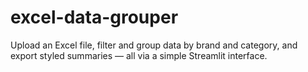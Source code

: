 # excel-data-grouper
Upload an Excel file, filter and group data by brand and category, and export styled summaries — all via a simple Streamlit interface.
